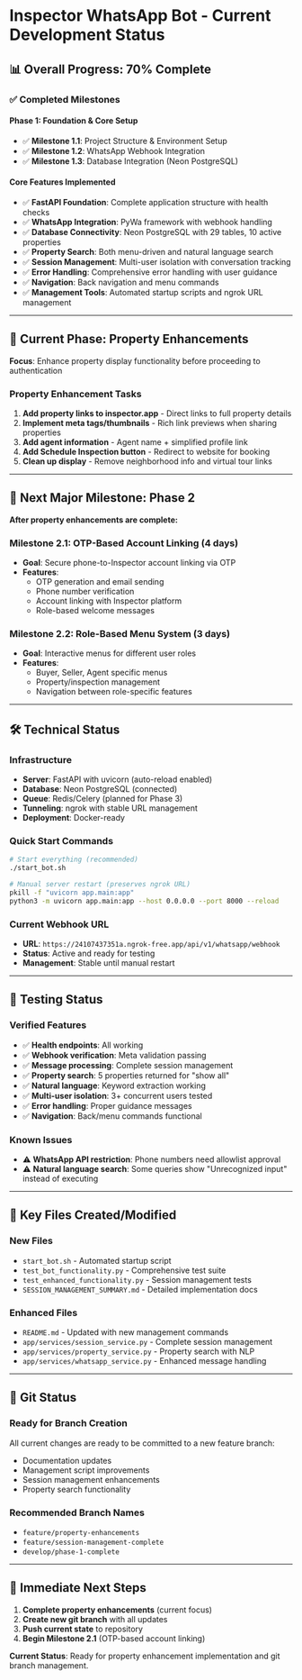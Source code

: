 # Inspector WhatsApp Bot - Current Development Status

## 📊 **Overall Progress: 70% Complete**

### ✅ **Completed Milestones**

#### **Phase 1: Foundation & Core Setup**
- ✅ **Milestone 1.1**: Project Structure & Environment Setup
- ✅ **Milestone 1.2**: WhatsApp Webhook Integration
- ✅ **Milestone 1.3**: Database Integration (Neon PostgreSQL)

#### **Core Features Implemented**
- ✅ **FastAPI Foundation**: Complete application structure with health checks
- ✅ **WhatsApp Integration**: PyWa framework with webhook handling
- ✅ **Database Connectivity**: Neon PostgreSQL with 29 tables, 10 active properties
- ✅ **Property Search**: Both menu-driven and natural language search
- ✅ **Session Management**: Multi-user isolation with conversation tracking
- ✅ **Error Handling**: Comprehensive error handling with user guidance
- ✅ **Navigation**: Back navigation and menu commands
- ✅ **Management Tools**: Automated startup scripts and ngrok URL management

---

## 🚧 **Current Phase: Property Enhancements**

**Focus**: Enhance property display functionality before proceeding to authentication

### **Property Enhancement Tasks**
1. **Add property links to inspector.app** - Direct links to full property details
2. **Implement meta tags/thumbnails** - Rich link previews when sharing properties
3. **Add agent information** - Agent name + simplified profile link
4. **Add Schedule Inspection button** - Redirect to website for booking
5. **Clean up display** - Remove neighborhood info and virtual tour links

---

## 🎯 **Next Major Milestone: Phase 2**

**After property enhancements are complete:**

### **Milestone 2.1: OTP-Based Account Linking** (4 days)
- **Goal**: Secure phone-to-Inspector account linking via OTP
- **Features**:
  - OTP generation and email sending
  - Phone number verification
  - Account linking with Inspector platform
  - Role-based welcome messages

### **Milestone 2.2: Role-Based Menu System** (3 days)
- **Goal**: Interactive menus for different user roles
- **Features**:
  - Buyer, Seller, Agent specific menus
  - Property/inspection management
  - Navigation between role-specific features

---

## 🛠️ **Technical Status**

### **Infrastructure**
- **Server**: FastAPI with uvicorn (auto-reload enabled)
- **Database**: Neon PostgreSQL (connected)
- **Queue**: Redis/Celery (planned for Phase 3)
- **Tunneling**: ngrok with stable URL management
- **Deployment**: Docker-ready

### **Quick Start Commands**
```bash
# Start everything (recommended)
./start_bot.sh

# Manual server restart (preserves ngrok URL)
pkill -f "uvicorn app.main:app"
python3 -m uvicorn app.main:app --host 0.0.0.0 --port 8000 --reload
```

### **Current Webhook URL**
- **URL**: `https://24107437351a.ngrok-free.app/api/v1/whatsapp/webhook`
- **Status**: Active and ready for testing
- **Management**: Stable until manual restart

---

## 🧪 **Testing Status**

### **Verified Features**
- ✅ **Health endpoints**: All working
- ✅ **Webhook verification**: Meta validation passing
- ✅ **Message processing**: Complete session management
- ✅ **Property search**: 5 properties returned for "show all"
- ✅ **Natural language**: Keyword extraction working
- ✅ **Multi-user isolation**: 3+ concurrent users tested
- ✅ **Error handling**: Proper guidance messages
- ✅ **Navigation**: Back/menu commands functional

### **Known Issues**
- ⚠️ **WhatsApp API restriction**: Phone numbers need allowlist approval
- ⚠️ **Natural language search**: Some queries show "Unrecognized input" instead of executing

---

## 📁 **Key Files Created/Modified**

### **New Files**
- `start_bot.sh` - Automated startup script
- `test_bot_functionality.py` - Comprehensive test suite
- `test_enhanced_functionality.py` - Session management tests
- `SESSION_MANAGEMENT_SUMMARY.md` - Detailed implementation docs

### **Enhanced Files**
- `README.md` - Updated with new management commands
- `app/services/session_service.py` - Complete session management
- `app/services/property_service.py` - Property search with NLP
- `app/services/whatsapp_service.py` - Enhanced message handling

---

## 🔄 **Git Status**

### **Ready for Branch Creation**
All current changes are ready to be committed to a new feature branch:
- Documentation updates
- Management script improvements
- Session management enhancements
- Property search functionality

### **Recommended Branch Names**
- `feature/property-enhancements`
- `feature/session-management-complete`
- `develop/phase-1-complete`

---

## 🎯 **Immediate Next Steps**

1. **Complete property enhancements** (current focus)
2. **Create new git branch** with all updates
3. **Push current state** to repository
4. **Begin Milestone 2.1** (OTP-based account linking)

**Current Status**: Ready for property enhancement implementation and git branch management.